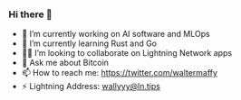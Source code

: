 ### Hi there 👋

- 🔭 I’m currently working on AI software and MLOps
- 🌱 I’m currently learning Rust and Go
- 🧑‍💻 I’m looking to collaborate on Lightning Network apps
- 💬 Ask me about Bitcoin
- 📫 How to reach me: https://twitter.com/waltermaffy 
- ⚡ Lightning Address: [wallyyy@ln.tips](wallyyy@ln.tips)
